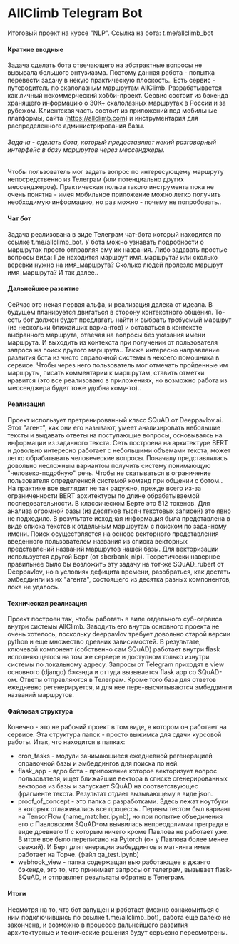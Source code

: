 # AllClimb Telegram Bot
Итоговый проект на курсе "NLP". 
Ссылка на бота: t.me/allclimb_bot

#### Краткие вводные
Задача сделать бота отвечающего на абстрактные вопросы не вызывала большого энтузиазма. Поэтому данная работа - попытка перевести задачу в некую практическую плоскость.. Есть сервис - путеводитель по скалолазным маршрутам AllClimb. Разрабатывается как личный некоммерческий хобби-проект. Сервис состоит из бэкенда хранящего информацию о 30К+ скалолазных маршрутах в России и за рубежом. Клиентская часть состоит из приложений под мобильные платформы, сайта (https://allclimb.com) и инструментария для распределенного администрирования базы.

###### Задача - сделать бота, который предоставляет некий разговорный интерфейс в базу маршрутов через мессенджеры.
Чтобы пользователь мог задать вопрос по интересующему маршруту непосредственно из Телеграм (или потенциально других мессенджеров). Практическая польза такого инструмента пока не очень понятна - имея мобильное приложение можно легко получить необходимую информацию, но раз можно - почему не попробовать..

#### Чат бот
Задача реализована в виде Телеграм чат-бота который находится по ссылке t.me/allclimb_bot. У бота можно узнавать подробности о маршрутах просто отправляя ему их названия. Либо задавать простые вопросы вида: Где находится маршрут имя_маршрута? или сколько веревки нужно на имя_маршрута? Сколько людей пролезло маршрут имя_маршрута? И так далее.. 

#### Дальнейшее развитие
Сейчас это некая первая альфа, и реализация далека от идеала. В будущем планируется двигаться в сторону контекстного общения. То-есть бот должен будет предлагать найти и выбрать требуемый маршрут (из нескольки ближайших вариантов) и оставаться в контексте выбранного маршрута, отвечая на вопросы без указания имени маршрута. И выходить из контекста при получении от пользователя запроса на поиск другого маршрута.. Также интересно направление развития бота из чисто справочной системы в некоего помошника в сервисе. Чтобы через него пользователь мог отмечать пройденные им маршруты, писать комментарии к маршрутам, ставить отметки нравится (это все реализовано в приложениях, но возможно работа из мессенджера будет тоже удобна кому-то)..

#### Реализация
Проект использует претренированный класс SQuAD от Deeppavlov.ai. Этот "агент", как они его называют, умеет анализировать небольшие тексты и выдавать ответы на поступающие вопросы, основываясь на информации из заданного текста. Сеть построена на архитектуре BERT и довольно интересно работает с небольшими объемами текста, может легко обрабатывать человеческие вопросы. Поначалу представлялась довольно несложным вариантом получить систему понимающую "человеко-подобную" речь. Чтобы не скатываться в ограничение пользователя определенной системой команд при общении с ботом.. На практике все выглядит не так радужно, прежде всего из-за ограниченности BERT архитектуры по длине обрабатываемой последовательности. В классическом Берте это 512 токенов. Для анализа огромной базы (из десятков тысяч текстовых записей) это явно не подходило. В результате исходная информация была представлена в виде списка текстов к отдельным маршрутам с поиском по заданному имени. Поиск осуществляется на основе векторного представления введенного пользователем названия из списка векторных представлений названий маршрутов нашей базы. Для векторизации используется другой Берт (от sberbank_nlp). Теоретически наверное правильнее было бы возложить эту задачу на тот-же SQuAD_rubert от Deeppavlov, но в условиях дефицита времени, разобраться, как достать эмбеддинги из их "агента", состоящего из десятка разных компонентов, пока не удалось. 

#### Техническая реализация
Проект построен так, чтобы работать в виде отдельного суб-сервиса внутри системы AllClimb. Заводить его внутрь основного проекта не очень хотелось, поскольку deeppavlov требует довольно старой версии python и еще множество древних зависимостей. В результате, ключевой компонент (собственно сам SQuAD) работает внутри flask исполняющегося на том же сервере и доступном только изнутри системы по локальному адресу. Запросы от Telegram приходят в view основного (django) бэкэнда и оттуда вызывается flask app cо SQuAD-ом. Ответы отправляются в Телеграм. Кроме того база для ответов ежедневно регенерируется, и для нее пере-высчитываются эмбеддинги названий маршрутов.

#### Файловая структура
Конечно - это не рабочий проект в том виде, в котором он работает на сервисе. Эта структура папок - просто выжимка для сдачи курсовой работы. Итак, что находится в папках: 
- cron_tasks - модули занимающиеся ежедневной регенерацией справочной базы и эмбеддингов для поиска по ней.
- flask_app - ядро бота - приложение которое векторизует вопрос пользователя, ищет ближайшие вектора в списке сгенерированных векторов из базы и запускает SQuAD на соответствующес фрагменте текста. Результат отдает вызывающему в виде json.
- proof_of_concept - это папка с разработками. Здесь лежат ноутбуки в которых отлаживались все процессы. Первым тестом был вариант на TensorFlow (name_matcher.ipynb), но при попытке объединения его с Павловским SQuAD-ом выявилась непреодолимая преграда в виде древнего tf с которым ничего кроме Павлова не работает уже. В итоге все было переписано на Pytorch (он у Павлова более менее свежий). И Берт для генерации эмбеддингов и матчинга имен работает на Торче. (файл qa_test.ipynb)
- webhook_view - папка содержащая вью работающее в джанго бэкенде, это то, что принимает запросы от телеграм, вызывает flask-SQuAD, и отправляет результаты обратно в Телеграм.

#### Итоги
Несмотря на то, что бот запущен и работает (можно ознакомиться с ним подключившись по ссылке t.me/allclimb_bot), работа еще далеко не закончена, и возможно в процессе дальнейшего развития архитектурные и технические решения будут серъезно пересмотрены. 


 
